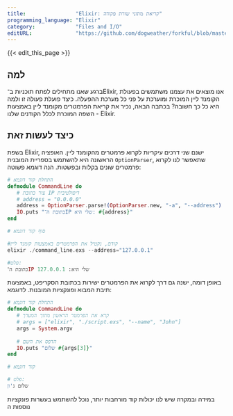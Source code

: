 ```yaml
---
title:                "Elixir: קריאת מתוני שורת פקודה"
programming_language: "Elixir"
category:             "Files and I/O"
editURL:              "https://github.com/dogweather/forkful/blob/master/content/he/elixir/reading-command-line-arguments.md"
---
```


{{< edit_this_page >}}

## למה

ברגע שאנו מתחילים לפתח תוכניות ב־Elixir, אנו מוצאים את עצמנו משתמשים בפעולת הקומנד ליין המוכרת ומוערכת על פני כל מערכת ההפעלה. כיצד פועלת פעולה זו ולמה היא כל כך חשובה? בכתבה הבאה, נכיר את קריאת הפרמטרים מקומנד ליין באמצעות השפה המוכרת לכלל הקודנים שלנו - Elixir. 

## כיצד לעשות זאת

בשפת Elixir, ישנם שני דרכים עיקריות לקרוא פרמטרים מהקומנד ליין. האופציה הראשונה היא להשתמש בספריית המובנית `OptionParser`, שתאפשר לנו לקרוא פרמטרים שונים בקלות ובפשטות. הנה דוגמא פשוטה:

```Elixir
# התחלת קוד דוגמא
defmodule CommandLine do
   # צור כתובת IP דיפולטיבית
   # address = "0.0.0.0"
   address = OptionParser.parse!(OptionParser.new, "-a", "--address")
   IO.puts "כתובת ה־IP שלי היא: #{address}"
end

# סוף קוד דוגמא 

#קודם, נקטיל את הפרמטרים באמצעות קומנד ליין
elixir ./command_line.exs --address="127.0.0.1"

#פלט:
כתובת ה־IP שלי היא: 127.0.0.1 
```

באופן דומה, ישנה גם דרך לקרוא את הפרמטרים ישירות בכתובת הסקריפט, באמצעות תיבת המבוא ופונקציות המובנות. לדוגמא:

```Elixir
# התחלת קוד דוגמא
defmodule CommandLine do
   # קרא את הפרמטר הראשון מתוך המערך 
   # args = ["elixir", "./script.exs", "--name", "John"]
   args = System.argv
   
   # הדפס את השם 
   IO.puts "שלום #{args[3]}"
end

# קוד דוגמא

# פלט:
שלום ג'ון 
```

במידה ובמקרה שיש לנו יכולות קוד מורחבות יותר, נוכל להשתמש בעשרות פונקציות נוספות ה